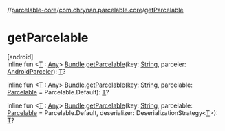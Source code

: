 //[parcelable-core](../../index.md)/[com.chrynan.parcelable.core](index.md)/[getParcelable](get-parcelable.md)

# getParcelable

[android]\
inline fun &lt;[T](get-parcelable.md) : [Any](https://kotlinlang.org/api/latest/jvm/stdlib/kotlin/-any/index.html)&gt; [Bundle](https://developer.android.com/reference/kotlin/android/os/Bundle.html).[getParcelable](get-parcelable.md)(key: [String](https://kotlinlang.org/api/latest/jvm/stdlib/kotlin/-string/index.html), parceler: [AndroidParceler](-android-parceler/index.md)): [T](get-parcelable.md)?

inline fun &lt;[T](get-parcelable.md) : [Any](https://kotlinlang.org/api/latest/jvm/stdlib/kotlin/-any/index.html)&gt; [Bundle](https://developer.android.com/reference/kotlin/android/os/Bundle.html).[getParcelable](get-parcelable.md)(key: [String](https://kotlinlang.org/api/latest/jvm/stdlib/kotlin/-string/index.html), parcelable: [Parcelable](-parcelable/index.md#1131268509%2FExtensions%2F-1462739831) = Parcelable.Default): [T](get-parcelable.md)?

inline fun &lt;[T](get-parcelable.md) : [Any](https://kotlinlang.org/api/latest/jvm/stdlib/kotlin/-any/index.html)&gt; [Bundle](https://developer.android.com/reference/kotlin/android/os/Bundle.html).[getParcelable](get-parcelable.md)(key: [String](https://kotlinlang.org/api/latest/jvm/stdlib/kotlin/-string/index.html), parcelable: [Parcelable](-parcelable/index.md#1131268509%2FExtensions%2F-1462739831) = Parcelable.Default, deserializer: DeserializationStrategy&lt;[T](get-parcelable.md)&gt;): [T](get-parcelable.md)?
